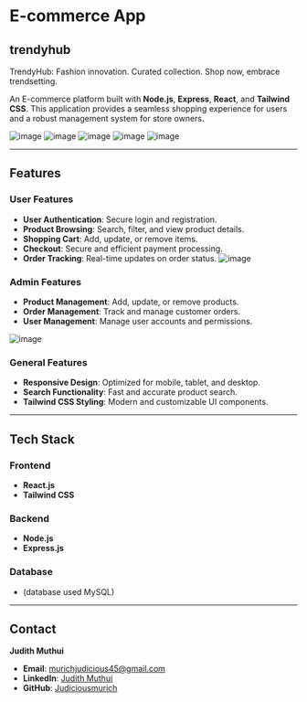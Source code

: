 # E-commerce App
## trendyhub
TrendyHub: Fashion innovation. Curated collection. Shop now, embrace trendsetting.

An E-commerce platform built with **Node.js**, **Express**, **React**, and **Tailwind CSS**. This application provides a seamless shopping experience for users and a robust management system for store owners.

![image](https://github.com/user-attachments/assets/540899ae-e19b-4464-8469-92be290d629f)
![image](https://github.com/user-attachments/assets/e87c2a10-141c-457f-8d89-992d18665f72)
![image](https://github.com/user-attachments/assets/43efc514-d5d4-4612-9e02-a96834427fc2)
![image](https://github.com/user-attachments/assets/9009ced2-cc9a-415a-a937-5519befb18cb)
![image](https://github.com/user-attachments/assets/884170e3-c382-4528-ad62-040be6298484)





---

## Features

### User Features
- **User Authentication**: Secure login and registration.
- **Product Browsing**: Search, filter, and view product details.
- **Shopping Cart**: Add, update, or remove items.
- **Checkout**: Secure and efficient payment processing.
- **Order Tracking**: Real-time updates on order status.
  ![image](https://github.com/user-attachments/assets/b5295324-460e-48fd-a020-a04b5cc14a36)


### Admin Features
- **Product Management**: Add, update, or remove products.
- **Order Management**: Track and manage customer orders.
- **User Management**: Manage user accounts and permissions.

 ![image](https://github.com/user-attachments/assets/2ea04abf-e570-46a8-a5ef-721b90c81c53)


### General Features
- **Responsive Design**: Optimized for mobile, tablet, and desktop.
- **Search Functionality**: Fast and accurate product search.
- **Tailwind CSS Styling**: Modern and customizable UI components.

---

## Tech Stack

### Frontend
- **React.js**
- **Tailwind CSS**

### Backend
- **Node.js**
- **Express.js**

### Database
- (database used MySQL)

---


## Contact

**Judith Muthui**  
- **Email**: [murichjudicious45@gmail.com](mailto:murichjudicious45@gmail.com)  
- **LinkedIn**: [Judith Muthui](https://www.linkedin.com/in/judith-muthui-16b535263/)  
- **GitHub**: [Judiciousmurich](https://github.com/Judiciousmurich)
